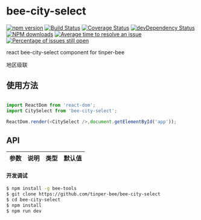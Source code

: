 # bee-city-select

[![npm version](https://img.shields.io/npm/v/bee-city-select.svg)](https://www.npmjs.com/package/bee-city-select)
[![Build Status](https://img.shields.io/travis/tinper-bee/bee-city-select/master.svg)](https://travis-ci.org/tinper-bee/bee-city-select)
[![Coverage Status](https://coveralls.io/repos/github/tinper-bee/bee-city-select/badge.svg?branch=master)](https://coveralls.io/github/tinper-bee/bee-city-select?branch=master)
[![devDependency Status](https://img.shields.io/david/dev/tinper-bee/bee-city-select.svg)](https://david-dm.org/tinper-bee/bee-city-select#info=devDependencies)
[![NPM downloads](http://img.shields.io/npm/dm/bee-city-select.svg?style=flat)](https://npmjs.org/package/bee-city-select)
[![Average time to resolve an issue](http://isitmaintained.com/badge/resolution/tinper-bee/bee-city-select.svg)](http://isitmaintained.com/project/tinper-bee/bee-city-select "Average time to resolve an issue")
[![Percentage of issues still open](http://isitmaintained.com/badge/open/tinper-bee/bee-city-select.svg)](http://isitmaintained.com/project/tinper-bee/bee-city-select "Percentage of issues still open")


react bee-city-select component for tinper-bee

地区级联

## 使用方法

```js

import ReactDom from 'react-dom';
import CitySelect from 'bee-city-select';

ReactDom.render(<CitySelect />,document.getElementById('app'));

```



## API

|参数|说明|类型|默认值|
|:--|:---:|:--:|---:|

#### 开发调试

```sh
$ npm install -g bee-tools
$ git clone https://github.com/tinper-bee/bee-city-select
$ cd bee-city-select
$ npm install
$ npm run dev
```
